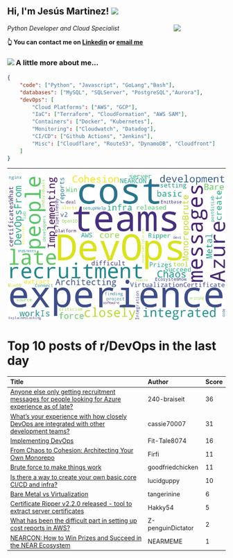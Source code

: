 <!--
**jmartinezl/jmartinezl** is a ✨ _special_ ✨ repository because its `README.md` (this file) appears on your GitHub profile.

Here are some ideas to get you started:

- 🔭 I’m currently working on ...
- 🌱 I’m currently learning ...
- 👯 I’m looking to collaborate on ...
- 🤔 I’m looking for help with ...
- 💬 Ask me about ...
- 📫 How to reach me: ...
- 😄 Pronouns: ...
- ⚡ Fun fact: ...
-->

<h2>Hi, I'm Jesús Martinez! <img src="https://media.giphy.com/media/WUlplcMpOCEmTGBtBW/giphy.gif" width="30"> </h2>
<img align='right' src="https://media.giphy.com/media/NytMLKyiaIh6VH9SPm/giphy.gif" width="120">
<p><em>Python Developer and Cloud Specialist
</em></p>

**👆 You can contact me on [Linkedin](https://www.linkedin.com/in/jes%C3%BAs-martinez-2b7b10104/) or [email me](mailto:jesus.mtz.lorenzo@gmail.com)**

### <img src="https://media.giphy.com/media/VgCDAzcKvsR6OM0uWg/giphy.gif" width="50"> A little more about me...  

```json
{
    "code": ["Python", "Javascript", "GoLang","Bash"],
    "databases": ["MySQL", "SQLServer", "PostgreSQL","Aurora"],
    "devOps": [
        "Cloud Platforms": ["AWS", "GCP"],
        "IaC": ["Terraform", "CloudFormation", "AWS SAM"],
        "Containers": ["Docker", "Kubernetes"],
        "Monitoring": ["Cloudwatch", "Datadog"],
        "CI/CD": ["Github Actions", "Jenkins"],
        "Misc": ["Cloudflare", "Route53", "DynamoDB", "Cloudfront"]
    ]
}
```
---

![Wordcloud](./cloud.png)

# Top 10 posts of r/DevOps in the last day

| Title | Author | Score |
|:---|:---|:---|
| [Anyone else only getting recruitment messages for people looking for Azure experience as of late?](https://www.reddit.com/r/devops/comments/17fi4st/anyone_else_only_getting_recruitment_messages_for/) | 240-braiseit | 36 |
| [What’s your experience with how closely DevOps are integrated with other development teams?](https://www.reddit.com/r/devops/comments/17fjz0w/whats_your_experience_with_how_closely_devops_are/) | cassie70007 | 31 |
| [Implementing DevOps](https://www.reddit.com/r/devops/comments/17fm86f/implementing_devops/) | Fit-Tale8074 | 16 |
| [From Chaos to Cohesion: Architecting Your Own Monorepo](https://www.reddit.com/r/devops/comments/17fgc47/from_chaos_to_cohesion_architecting_your_own/) | Firfi | 11 |
| [Brute force to make things work](https://www.reddit.com/r/devops/comments/17fyjit/brute_force_to_make_things_work/) | goodfriedchicken | 11 |
| [Is there a way to create your own basic core CI/CD and infra?](https://www.reddit.com/r/devops/comments/17ff0wg/is_there_a_way_to_create_your_own_basic_core_cicd/) | lucidguppy | 10 |
| [Bare Metal vs Virtualization](https://www.reddit.com/r/devops/comments/17fmxjl/bare_metal_vs_virtualization/) | tangerinine | 6 |
| [Certificate Ripper v2.2.0 released - tool to extract server certificates](https://www.reddit.com/r/devops/comments/17fkd13/certificate_ripper_v220_released_tool_to_extract/) | Hakky54 | 5 |
| [What has been the difficult part in setting up cost reports in AWS?](https://www.reddit.com/r/devops/comments/17fn3j2/what_has_been_the_difficult_part_in_setting_up/) | Z-penguinDictator | 2 |
| [NEARCON: How to Win Prizes and Succeed in the NEAR Ecosystem](https://www.reddit.com/r/devops/comments/17fxdmg/nearcon_how_to_win_prizes_and_succeed_in_the_near/) | NEARMEME | 1 |
